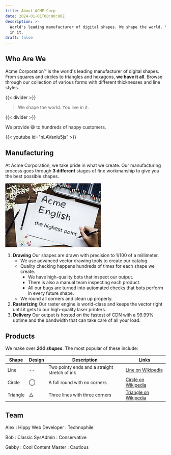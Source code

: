 ```yaml
---
title: About ACME Corp
date: 2024-01-01T00:00:00Z
description: >-
  World's leading manufacturer of digital shapes. We shape the world. You live
  in it.
draft: false
---
```

## Who Are We

Acme Corporation™ is the world's leading manufacturer of digital shapes. From squares and circles to triangles and hexagons, **we have it all**. Browse through our collection of various forms with different thicknesses and line styles.

{{< divider >}}

> We shape the world. You live in it.

{{< divider >}}

We provide :smile: to hundreds of happy customers.

{{< youtube id="nLAVanlu5js" >}}

## Manufacturing

At Acme Corporation, we take pride in what we create. Our manufacturing process goes through **3 different** stages of fine workmanship to give you the best possible shapes.

![](draw.jpg)

1. **Drawing** Our shapes are drawn with precision to 1/100 of a millimeter.
   * We use advanced vector drawing tools to create our catalog.
   * Quality checking happens hundreds of times for each shape we create.
     * We have high-quality bots that inspect our output.
     * There is also a manual team inspecting each product.
     * All our bugs are turned into automated checks that bots perform in every future shape.
   * We round all corners and clean up properly.
2. **Rasterizing** Our raster engine is world-class and keeps the vector right until it gets to our high-quality laser printers.
3. **Delivery** Our output is hosted on the fastest of CDN with a 99.99% uptime and the bandwidth that can take care of all your load.

## Products

We make over ***200 shapes***. The most popular of these include:

<table><thead><tr><th>Shape</th><th>Design</th><th>Description</th><th>Links</th></tr></thead><tbody><tr><td>Line</td><td>--</td><td>Two pointy ends and a straight stretch of ink</td><td><a href="https://en.wikipedia.org/wiki/Line_(geometry)">Line on Wikipedia</a></td></tr><tr><td>Circle</td><td>⃝</td><td>A full round with no corners</td><td><a href="https://en.wikipedia.org/wiki/Circle">Circle on Wikipedia</a></td></tr><tr><td>Triangle</td><td>△</td><td>Three lines with three corners</td><td><a href="https://en.wikipedia.org/wiki/Triangle">Triangle on Wikipedia</a></td></tr></tbody></table>

## Team

Alex : Hippy Web Developer : Technophile

Bob : Classic SysAdmin : Conservative

Gabby : Cool Content Master : Cautious